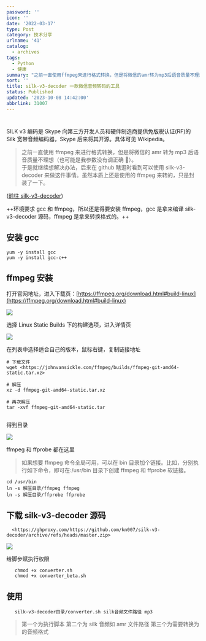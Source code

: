 ```yaml
---
password: ''
icon: ''
date: '2022-03-17'
type: Post
category: 技术分享
urlname: '41'
catalog:
  - archives
tags:
  - Python
  - 健康
summary: "之前一直使用ffmpeg来进行格式转换，但是将微信的amr转为mp3后语音质量不理想（也可能是我参数没有调正确\U0001F92A）。\n于是就继续想解决办法，后来在github瞎逛时看到可以使用silk-v3-decoder来做这件事情。虽然本质上还是使用的ffmpeg来转的，只是封装了一下。"
sort: ''
title: silk-v3-decoder 一款微信音频转码的工具
status: Published
updated: '2023-10-08 14:42:00'
abbrlink: 31007
---
```


#

SILK v3 编码是 Skype 向第三方开发人员和硬件制造商提供免版税认证(RF)的 Silk 宽带音频编码器，Skype 后来将其开源。具体可见 Wikipedia。

> 之前一直使用 ffmpeg 来进行格式转换，但是将微信的 amr 转为 mp3 后语音质量不理想（也可能是我参数没有调正确 🤪）。  
> 于是就继续想解决办法，后来在 github 瞎逛时看到可以使用 silk-v3-decoder 来做这件事情。虽然本质上还是使用的 ffmpeg 来转的，只是封装了一下。

([前往 silk-v3-decoder](https://github.com/kn007/silk-v3-decoder))

++环境要求 gcc 和 ffmpeg，所以还是得要安装 ffmpeg，gcc 是拿来编译 silk-v3-decoder 源码，ffmpeg 是拿来转换格式的。++

## 安装 gcc

```text
yum -y install gcc
yum -y install gcc-c++

```

## ffmpeg 安装

打开官网地址，进入下载页：[https://ffmpeg.org/download.html#build-linux](https://ffmpeg.org/download.html#build-linux)

![](https://blog-file.hehouhui.cn/202203172321911.png)

选择 Linux Static Builds 下的构建选项，进入详情页

![](https://blog-file.hehouhui.cn/202203172323866.png)

在列表中选择适合自己的版本，鼠标右键，复制链接地址

```text
# 下载文件
wget <https://johnvansickle.com/ffmpeg/builds/ffmpeg-git-amd64-static.tar.xz>

# 解压
xz -d ffmpeg-git-amd64-static.tar.xz

# 再次解压
tar -xvf ffmpeg-git-amd64-static.tar


```

得到目录

![](https://blog-file.hehouhui.cn/202203172329558.png)

ffmpeg 和 ffprobe 都在这里

> 如果想要 ffmpeg 命令全局可用，可以在 bin 目录加个链接。比如，分别执行如下命令，即可在:/usr/bin 目录下创建 ffmpeg 和 ffprobe 软链接。

```text
cd /usr/bin
ln -s 解压目录/ffmpeg ffmpeg
ln -s 解压目录/ffprobe ffprobe

```

## 下载 silk-v3-decoder 源码

```text
  <https://ghproxy.com/https://github.com/kn007/silk-v3-decoder/archive/refs/heads/master.zip>

```

![](https://blog-file.hehouhui.cn/202203172333398.png)

给脚步赋执行权限

```text
   chmod +x converter.sh
   chmod +x converter_beta.sh

```

## 使用

```text
   silk-v3-decoder目录/converter.sh silk音频文件路径 mp3

```

> 第一个为执行脚本 第二个为 silk 音频如 amr 文件路径 第三个为需要转换为的音频格式
